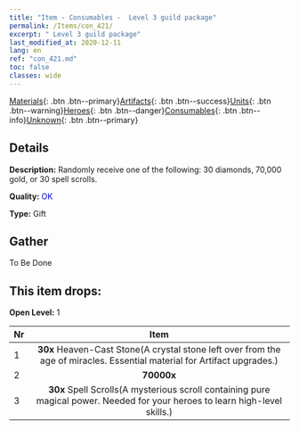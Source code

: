 ```yaml
---
title: "Item - Consumables -  Level 3 guild package"
permalink: /Items/con_421/
excerpt: " Level 3 guild package"
last_modified_at: 2020-12-11
lang: en
ref: "con_421.md"
toc: false
classes: wide
---
```

 [Materials](/Items/){: .btn .btn--primary}[Artifacts](/Items/Artifacts/){: .btn .btn--success}[Units](/Items/Units/){: .btn .btn--warning}[Heroes](/Items/Heroes/){: .btn .btn--danger}[Consumables](/Items/Consumables/){: .btn .btn--info}[Unknown](/Items/Unknown/){: .btn .btn--primary}

## Details
 **Description:** Randomly receive one of the following: 30 diamonds, 70,000 gold, or 30 spell scrolls.

 **Quality:** <span style="color: #0000CD">OK</span>

 **Type:** Gift

## Gather

  To Be Done

## This item drops:

 **Open Level:** 1

  | Nr |      Item    |
  |:---|:------------:|
  | 1 |  **30x** Heaven-Cast Stone(A crystal stone left over from the age of miracles. Essential material for Artifact upgrades.) | 
  | 2 |  **70000x** <i class="fas fa-coins"/> | 
  | 3 |  **30x** Spell Scrolls(A mysterious scroll containing pure magical power. Needed for your heroes to learn high-level skills.) | 
